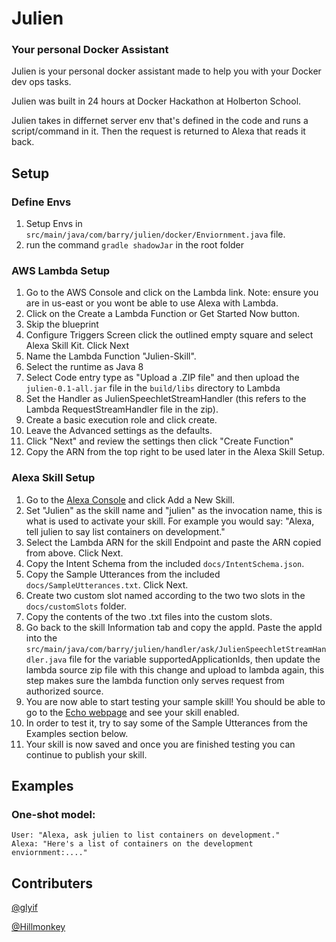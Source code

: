 # Julien
### Your personal Docker Assistant

Julien is your personal docker assistant made to help you with your Docker dev ops tasks.

Julien was built in 24 hours at Docker Hackathon at Holberton School.

Julien takes in differnet server env that's defined in the code and runs a script/command in it. Then the request is returned to Alexa that reads it back.

## Setup
### Define Envs
1) Setup Envs in `src/main/java/com/barry/julien/docker/Enviornment.java` file.
2) run the command `gradle shadowJar` in the root folder

### AWS Lambda Setup
1. Go to the AWS Console and click on the Lambda link. Note: ensure you are in us-east or you wont be able to use Alexa with Lambda.
2. Click on the Create a Lambda Function or Get Started Now button.
3. Skip the blueprint
4. Configure Triggers Screen click the outlined empty square and select Alexa Skill Kit.  Click Next
5. Name the Lambda Function "Julien-Skill".
6. Select the runtime as Java 8
7. Select Code entry type as "Upload a .ZIP file" and then upload the `julien-0.1-all.jar` file in the `build/libs` directory to Lambda
8. Set the Handler as JulienSpeechletStreamHandler (this refers to the Lambda RequestStreamHandler file in the zip).
9. Create a basic execution role and click create.
10. Leave the Advanced settings as the defaults.
11. Click "Next" and review the settings then click "Create Function"
12. Copy the ARN from the top right to be used later in the Alexa Skill Setup.

### Alexa Skill Setup
1. Go to the [Alexa Console](https://developer.amazon.com/edw/home.html) and click Add a New Skill.
2. Set "Julien" as the skill name and "julien" as the invocation name, this is what is used to activate your skill. For example you would say: "Alexa, tell julien to say list containers on development."
3. Select the Lambda ARN for the skill Endpoint and paste the ARN copied from above. Click Next.
4. Copy the Intent Schema from the included `docs/IntentSchema.json`.
5. Copy the Sample Utterances from the included `docs/SampleUtterances.txt`. Click Next.
6. Create two custom slot named according to the two two slots in the `docs/customSlots` folder.
7. Copy the contents of the two .txt files into the custom slots.
8. Go back to the skill Information tab and copy the appId. Paste the appId into the `src/main/java/com/barry/julien/handler/ask/JulienSpeechletStreamHandler.java` file for the variable supportedApplicationIds,
   then update the lambda source zip file with this change and upload to lambda again, this step makes sure the lambda function only serves request from authorized source.
9. You are now able to start testing your sample skill! You should be able to go to the [Echo webpage](http://echo.amazon.com/#skills) and see your skill enabled.
10. In order to test it, try to say some of the Sample Utterances from the Examples section below.
11. Your skill is now saved and once you are finished testing you can continue to publish your skill.

## Examples
### One-shot model:
    User: "Alexa, ask julien to list containers on development."
    Alexa: "Here's a list of containers on the development enviornment:...."

## Contributers
[@glyif](https://github.com/glyif)

[@Hillmonkey](https://github.com/Hillmonkey)

